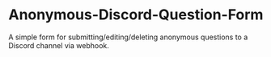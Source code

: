 # Anonymous-Discord-Question-Form
A simple form for submitting/editing/deleting anonymous questions to a Discord channel via webhook.
